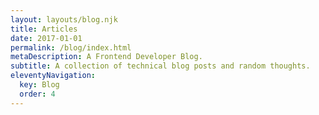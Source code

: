 ```yaml
---
layout: layouts/blog.njk
title: Articles
date: 2017-01-01
permalink: /blog/index.html
metaDescription: A Frontend Developer Blog.
subtitle: A collection of technical blog posts and random thoughts.
eleventyNavigation:
  key: Blog
  order: 4
---
```

